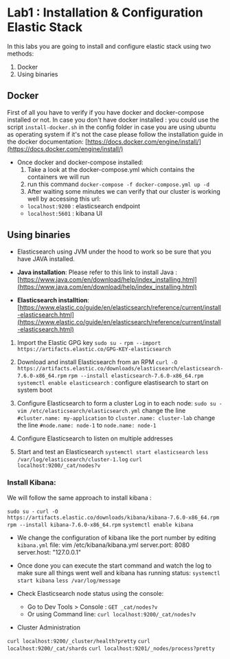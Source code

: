 # Lab1 : Installation & Configuration Elastic Stack


In this labs you are going to install and configure elastic stack using two methods:

1. Docker
2. Using binaries


## Docker

First of all you have to verify if you have docker and docker-compose installed or not. In case you don't have docker installed : you could use the script `install-docker.sh` in the config folder in case you are using ubuntu as operating system if it's not the case please follow the installation guide in the docker documentation: [https://docs.docker.com/engine/install/](https://docs.docker.com/engine/install/)

- Once docker and docker-compose installed:
  1. Take a look at the docker-compose.yml which contains the containers we will run
  2. run this command `docker-compose -f docker-compose.yml up -d`
  3. After waiting some minutes we can verify that our cluster is working well by accessing this url:
    - `localhost:9200` : elasticsearch endpoint
    - `localhost:5601` : kibana UI


## Using binaries 

- Elasticsearch using JVM under the hood to work so be sure that you have JAVA installed.

- **Java installation**: 
Please refer to this link to install Java : [https://www.java.com/en/download/help/index_installing.html](https://www.java.com/en/download/help/index_installing.html)

- **Elasticsearch installtion**:
[https://www.elastic.co/guide/en/elasticsearch/reference/current/install-elasticsearch.html](https://www.elastic.co/guide/en/elasticsearch/reference/current/install-elasticsearch.html)

1. Import the Elastic GPG key
`sudo su -`
`rpm --import https://artifacts.elastic.co/GPG-KEY-elasticsearch`
2. Download and install Elasticsearch from an RPM
`curl -O https://artifacts.elastic.co/downloads/elasticsearch/elasticsearch-7.6.0-x86_64.rpm`
`rpm --install elasticsearch-7.6.0-x86_64.rpm` 
`systemctl enable elasticsearch` : configure elastisearch to start on system boot

3. Configure Elasticsearch to form a cluster
Log in to each node:
`sudo su -`
`vim /etc/elasticsearch/elasticsearch.yml`
change the line `#cluster.name: my-application` to  `cluster.name: cluster-lab`
change the line `#node.name: node-1` to `node.name: node-1`

4. Configure Elasticsearch to listen on multiple addresses

5. Start and test an Elasticsearch 
`systemctl start elasticsearch`
`less /var/log/elasticsearch/cluster-1.log`
`curl localhost:9200/_cat/nodes?v`


### Install Kibana:

We will follow the same approach to install kibana :

`sudo su -`
`curl -O https://artifacts.elastic.co/downloads/kibana/kibana-7.6.0-x86_64.rpm`
`rpm --install kibana-7.6.0-x86_64.rpm`
`systemctl enable kibana`

- We change the configuration of kibana like the port number by editing `kibana.yml` file:
    vim /etc/kibana/kibana.yml
    server.port: 8080
    server.host: "127.0.0.1"

- Once done you can execute the start command and watch the log to make sure all things went well and kibana has running status:
`systemctl start kibana`
`less /var/log/message`

- Check Elasticsearch node status using the console: 
  - Go to Dev Tools > Console : `GET _cat/nodes?v`
  - Or using Command line: `curl localhost:9200/_cat/nodes?v`


- Cluster Administration

`curl localhost:9200/_cluster/health?pretty`
`curl localhost:9200/_cat/shards`
`curl localhost:9201/_nodes/process?pretty`

